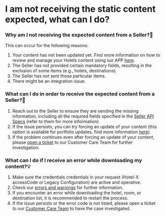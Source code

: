 ﻿---
sidebar_position: 2
---

# I am not receiving the static content expected, what can I do?

### Why am I not receiving the expected content from a Seller?🔎
This can occur for the following reasons:

1. Your content has not been updated yet. Find more information on how to review and manage your Hotels content using our APP [here](/kb/connections/connections-content/how-to-check-my-connections-content.md).
1. The Seller has not provided certain mandatory fields, resulting in the exclusion of some items (e.g., hotels, destinations).
1. The Seller has not sent those particular items.
1. There might be an integration issue.
### What can I do in order to receive the expected content from a Seller?🚀
1. Reach out to the Seller to ensure they are sending the missing information, including all the required fields specified in the [Seller API Specs](/docs/apis/for-buyers/hotel-x-pull-buyers-api/content/hotels) (refer to them for more information).
1. If the issue persists, you can try forcing an update of your content (this option is available for portfolio updates, find more information [here](/kb/connections/connections-content/how-to-force-portfolio-update.md)).
1. If the problem continues even after forcing an update of your content, please [open a ticket](/kb/tickets/guidelines-for-submitting-a-ticket-to-our-support-team.md) to our Customer Care Team for further investigation.
### What can I do if I receive an error while downloading my content?💡
1. Make sure the credentials credentials in your request (Hotel-X accessCode or Legacy Configuration) are active and operative.
1. Check our [errors and warnings](/kb/our-products/are-you-a-buyer/our-methods/lists-of-errors-and-warnings/overview) for further information. 
1. If you encounter an error while downloading the hotel, room, or destination list, it is recommended to restart the process.
1. If the issue persists or the error code is not listed, please open a ticket to our [Customer Care Team](/kb/tickets/guidelines-for-submitting-a-ticket-to-our-support-team.md) to have the case investigated.